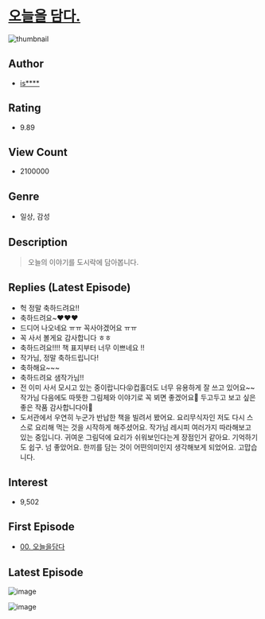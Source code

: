 # [오늘을 담다.](https://comic.naver.com/bestChallenge/list?titleId=725551)
![thumbnail](https://image-comic.pstatic.net/user_contents_data/challenge_comic/2019/03/06/288662/thumbnail_202x164d1511b71_adfa_485b_bd06_3e20d015847e_00000057.JPEG)

## Author
- [is****](https://comic.naver.com/artistTitle?id=288662)

## Rating
- 9.89

## View Count
- 2100000

## Genre
- 일상, 감성

## Description
> 오늘의 이야기를 도시락에 담아봅니다.

## Replies (Latest Episode)
- 헉 정말 축하드려요!!
- 축하드려요~♥♥♥
- 드디어 나오네요 ㅠㅠ 꼭사야겠어요 ㅠㅠ
- 꼭 사서 볼게요 감사합니다 ㅎㅎ
- 축하드려요!!!! 책 표지부터 너무 이쁘네요 !!
- 작가님, 정말 축하드립니다!
- 축하해요~~~
- 축하드려요 샘작가님!!
- 전 이미 사서 모시고 있는 중이랍니다😝컵홀더도 너무 유용하게 잘 쓰고 있어요~~ 작가님 다음에도 따뜻한 그림체와 이야기로 꼭 뵈면 좋겠어요🙏 두고두고 보고 싶은 좋은 작품 감사합니다아💖
- 도서관에서 우연히 누군가 반납한 책을 빌려서 봤어요. 요리무식자인 저도 다시 스스로 요리해 먹는 것을 시작하게 해주셨어요. 작가님 레시피 여러가지 따라해보고 있는 중입니다. 귀여운 그림덕에 요리가 쉬워보인다는게 장점인거 같아요. 기억하기도 쉽구. 넘 좋았어요. 한끼를 담는 것이 어떤의미인지 생각해보게 되었어요. 고맙습니다.

## Interest
- 9,502

## First Episode
- [00. 오늘을담다](https://comic.naver.com/bestChallenge/detail?titleId=725551&no=1)

## Latest Episode
![image](https://image-comic.pstatic.net/user_contents_data/challenge_comic/2021/09/06/288662/upload_3558187170737959984.jpeg)

![image](https://image-comic.pstatic.net/user_contents_data/challenge_comic/2021/09/06/288662/upload_3546084644455002980.jpeg)
